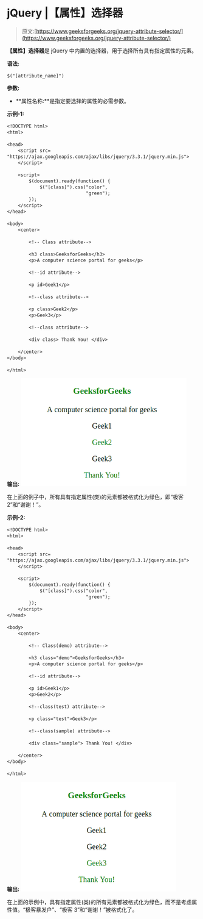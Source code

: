 # jQuery |【属性】选择器

> 原文:[https://www.geeksforgeeks.org/jquery-attribute-selector/](https://www.geeksforgeeks.org/jquery-attribute-selector/)

**【属性】选择器**是 jQuery 中内置的选择器，用于选择所有具有指定属性的元素。

**语法:**

```
$("[attribute_name]")

```

**参数:**

*   **属性名称:**是指定要选择的属性的必需参数。

**示例-1:**

```
<!DOCTYPE html>
<html>

<head>
    <script src=
"https://ajax.googleapis.com/ajax/libs/jquery/3.3.1/jquery.min.js">
    </script>

    <script>
        $(document).ready(function() {
            $("[class]").css("color",
                             "green");
        });
    </script>
</head>

<body>
    <center>

        <!-- Class attribute-->

        <h3 class>GeeksforGeeks</h3>
        <p>A computer science portal for geeks</p>

        <!--id attribute-->

        <p id>Geek1</p>

        <!--class attribute-->

        <p class>Geek2</p>
        <p>Geek3</p>

        <!--class attribute-->

        <div class> Thank You! </div>

    </center>
</body>

</html>
```

**输出:**
![](img/4da40dadfedeb148be65f18ada196444.png)

在上面的例子中，所有具有指定属性(类)的元素都被格式化为绿色，即“极客 2”和“谢谢！”。

**示例-2:**

```
<!DOCTYPE html>
<html>

<head>
    <script src=
"https://ajax.googleapis.com/ajax/libs/jquery/3.3.1/jquery.min.js">
    </script>

    <script>
        $(document).ready(function() {
            $("[class]").css("color",
                             "green");
        });
    </script>
</head>

<body>
    <center>

        <!-- Class(demo) attribute-->

        <h3 class="demo">GeeksforGeeks</h3>
        <p>A computer science portal for geeks</p>

        <!--id attribute-->

        <p id>Geek1</p>
        <p>Geek2</p>

        <!--class(test) attribute-->

        <p class="test">Geek3</p>

        <!--class(sample) attribute-->

        <div class="sample"> Thank You! </div>

    </center>
</body>

</html>
```

**输出:**
![](img/2609f0c1a91d1e05e996f9123ec4b1b1.png)

在上面的示例中，具有指定属性(类)的所有元素都被格式化为绿色，而不是考虑属性值。“极客暴发户”、“极客 3”和“谢谢！”被格式化了。